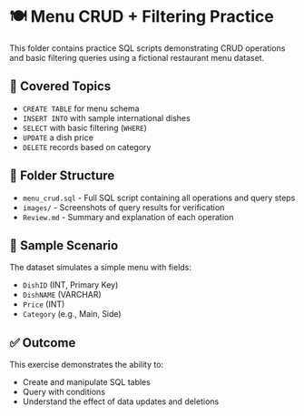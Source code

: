 # 🍽️ Menu CRUD + Filtering Practice

This folder contains practice SQL scripts demonstrating CRUD operations and basic filtering queries using a fictional restaurant menu dataset.

## 📌 Covered Topics

- `CREATE TABLE` for menu schema
- `INSERT INTO` with sample international dishes
- `SELECT` with basic filtering (`WHERE`)
- `UPDATE` a dish price
- `DELETE` records based on category

## 📂 Folder Structure

- `menu_crud.sql` - Full SQL script containing all operations and query steps
- `images/` - Screenshots of query results for verification
- `Review.md` - Summary and explanation of each operation

## 🧪 Sample Scenario

The dataset simulates a simple menu with fields:

- `DishID` (INT, Primary Key)
- `DishNAME` (VARCHAR)
- `Price` (INT)
- `Category` (e.g., Main, Side)

## ✅ Outcome

This exercise demonstrates the ability to:

- Create and manipulate SQL tables
- Query with conditions
- Understand the effect of data updates and deletions
